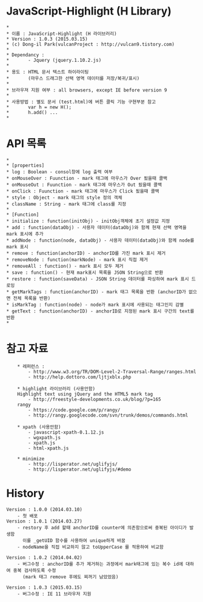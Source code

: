 # JavaScript-Highlight (H Library)


	* 
	* 이름 : JavaScript-Highlight (H 라이브러리)
	* Version : 1.0.3 (2015.03.15)
	* (c) Dong-il Park(vulcanProject : http://vulcan9.tistory.com)
	* 
	* Dependancy : 
	* 		- Jquery (jquery.1.10.2.js)
	* 
	* 용도 : HTML 문서 텍스트 하이라이팅 
	* 		(마우스 드래그한 선택 영역 데이터를 저장/복귀/표시)
	* 
	* 브라우져 지원 여부 : all browsers, except IE before version 9
	* 
	* 사용방법 : 별도 문서 (test.html)에 버튼 클릭 기능 구현부분 참고
	* 		var h = new H();
	* 		h.add() ...
	* 
# API 목록
	* 
	* [properties]
	* log : Boolean - consol창에 log 출력 여부
	* onMouseOver : Fuunction - mark 태그에 마우스가 Over 됬을때 콜백
	* onMouseOut : Fuunction - mark 태그에 마우스가 Out 됬을때 콜백
	* onClick : Fuunction - mark 태그에 마우스가 Click 됬을때 콜백
	* style : Object - mark 태그의 style 정의 객체
	* className : String - mark 태그에 class를 지정
	* 
	* [Function]
	* initialize : function(initObj) - initObj객체에 초기 설정값 지정
	* add : function(dataObj) - 사용자 데이터(dataObj)와 함께 현재 선택 영역을 mark 표시에 추가
	* addNode : function(node, dataObj) - 사용자 데이터(dataObj)와 함께 node를 mark 표시
	* remove : function(anchorID) - anchorID를 가진 mark 표시 제거
	* removeNode : function(markNode) - mark 표시 직접 제거
	* removeAll : function() - mark 표시 모두 제거
	* save : function() - 현재 mark표시 목록을 JSON String으로 반환
	* restore : function(saveData) - JSON String 데이터를 파싱하여 mark 표시 드로잉
	* getMarkTags : function(anchorID) - mark 태그 목록을 반환 (anchorID가 없으면 전체 목록을 반환)
	* isMarkTag : function(node) - node가 mark 표시에 사용되는 태그인지 감별
	* getText : function(anchorID) - anchorID로 지정된 mark 표시 구간의 text를 반환
	* 

# 참고 자료

		* 레퍼런스 : 
			- http://www.w3.org/TR/DOM-Level-2-Traversal-Range/ranges.html
			- http://help.dottoro.com/ljtjxblx.php
		
		* highlight 라이브러리 (사용안함)
		Highlight text using jQuery and the HTML5 mark tag
			- http://freestyle-developments.co.uk/blog/?p=165
		rangy
			- https://code.google.com/p/rangy/	
			- http://rangy.googlecode.com/svn/trunk/demos/commands.html
		
		* xpath (사용안함)
			- javascript-xpath-0.1.12.js
			- wgxpath.js
			- xpath.js
			- html-xpath.js
		
		* minimize
			- http://lisperator.net/uglifyjs/
			- http://lisperator.net/uglifyjs/#demo
		
# History
	
	Version : 1.0.0 (2014.03.10)
		- 첫 배포
	Version : 1.0.1 (2014.03.27)
		- restory 후 add 할때 anchorID를 counter에 의존함으로써 중복된 아이디가 발생함
		  이를 _getUID 함수를 사용하여 unique하게 바꿈
		- nodeName을 직접 비교하지 않고 toUpperCase 를 적용하여 비교함
	
	Version : 1.0.2 (2014.04.02)
		- 버그수정 : anchorID를 추가 제거하는 과정에서 mark태그에 있는 복수 id에 대하여 중복 검사하도록 수정
		  (mark 태그 remove 후에도 찌꺼기 남았었음)
		  
	Version : 1.0.3 (2015.03.15)
		- 버그수정 : IE 11 브라우저 지원
	

